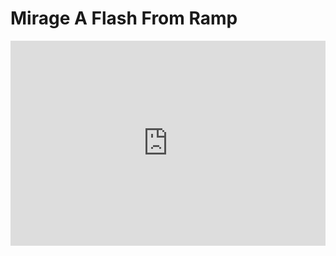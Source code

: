 # Mirage A Flash From Ramp
<div style='position:relative; padding-bottom:calc(56.25% + 44px)'><iframe src='https://gfycat.com/ifr/ElasticGlisteningBovine' frameborder='0' scrolling='no' width='100%' height='100%' style='position:absolute;top:0;left:0;' allowfullscreen></iframe></div>